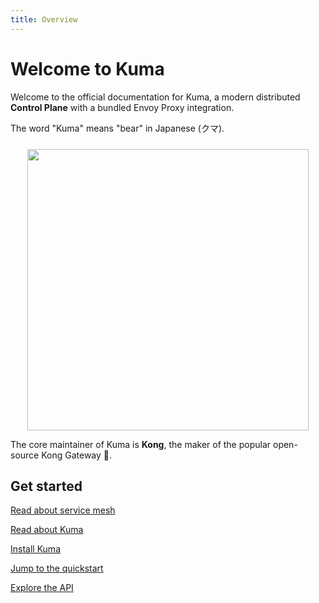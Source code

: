 ```yaml
---
title: Overview
---
```


# Welcome to Kuma

Welcome to the official documentation for Kuma, a modern distributed **Control Plane** with a bundled Envoy Proxy integration.

The word "Kuma" means "bear" in Japanese (クマ).

<center>
<img src="/images/diagrams/main-diagram@2x.png" alt="" style="width: 450px; padding-top: 10px"/>
</center>

The core maintainer of Kuma is **Kong**, the maker of the popular open-source Kong Gateway 🦍.

## Get started

[Read about service mesh](/docs/1.2.1/overview/what-is-a-service-mesh/)

[Read about Kuma](/docs/1.2.1/overview/what-is-kuma/)

[Install Kuma](/install/latest/)

[Jump to the quickstart](/docs/1.2.1/quickstart/kubernetes/)

[Explore the API](/docs/1.2.1/documentation/http-api/)
